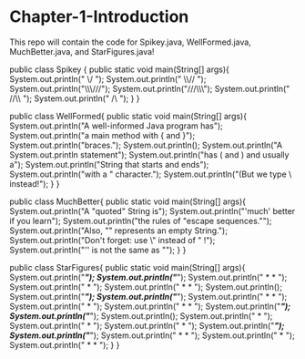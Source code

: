 # Chapter-1-Introduction
This repo will contain the code for Spikey.java, WellFormed.java, MuchBetter.java, and StarFigures.java! 

public class Spikey {
	public static void main(String[] args){
		System.out.println("  \\/  ");
		System.out.println(" \\\\// ");
		System.out.println("\\\\\\///");
		System.out.println("///\\\\\\");
		System.out.println(" //\\\\ ");
		System.out.println("  /\\  ");
	}
}

public class WellFormed{
	public static void main(String[] args){
		System.out.println("A well-informed Java program has");
		System.out.println("a main method with { and }");
		System.out.println("braces.");
		System.out.println();
		System.out.println("A System.out.println statement");
		System.out.println("has ( and ) and usually a");
		System.out.println("String that starts and ends");
		System.out.println("with a \" character.");
		System.out.println("(But we type \\ instead!");
	}
}

public class MuchBetter{
	public static void main(String[] args){
		System.out.println("A \"quoted\" String is");
		System.out.println("\'much\' better if you learn");
		System.out.println("the rules of \"escape sequences.\"");
		System.out.println("Also, \"\" represents an empty String.");
		System.out.println("Don\'t forget: use \\\" instead of \" !");
		System.out.println("\'\' is not the same as \"");
	}
}

public class StarFigures{
	public static void main(String[] args){
		System.out.println("*****");
		System.out.println("*****");
		System.out.println(" * * ");
		System.out.println("  *  ");
		System.out.println(" * * ");
		System.out.println();
		System.out.println("*****");
		System.out.println("*****");
		System.out.println(" * * ");
		System.out.println("  *  ");
		System.out.println(" * * ");
		System.out.println("*****");
		System.out.println("*****");
		System.out.println();
		System.out.println("  *  ");
		System.out.println("  *  ");
		System.out.println("  *  ");
		System.out.println("*****");
		System.out.println("*****");
		System.out.println(" * * ");
		System.out.println("  *  ");
		System.out.println(" * * ");
	}
}
